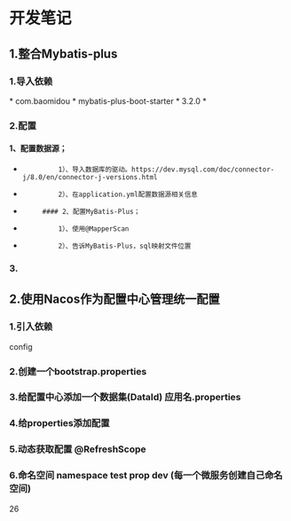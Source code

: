 # 开发笔记

## 1.整合Mybatis-plus

### 1.导入依赖

<dependency>
 *             <groupId>com.baomidou</groupId>
 *             <artifactId>mybatis-plus-boot-starter</artifactId>
 *             <version>3.2.0</version>
 *      </dependency>

### 2.配置

####  1、配置数据源；

 *              1）、导入数据库的驱动。https://dev.mysql.com/doc/connector-j/8.0/en/connector-j-versions.html
 *              2）、在application.yml配置数据源相关信息
 *          #### 2、配置MyBatis-Plus；
 *              1）、使用@MapperScan
 *              2）、告诉MyBatis-Plus，sql映射文件位置

### 3.

## 2.使用Nacos作为配置中心管理统一配置

### 1.引入依赖

config

### 2.创建一个bootstrap.properties

### 3.给配置中心添加一个数据集(DataId) 应用名.properties

### 4.给properties添加配置

### 5.动态获取配置 @RefreshScope

### 6.命名空间 namespace test prop dev (每一个微服务创建自己命名空间)

26